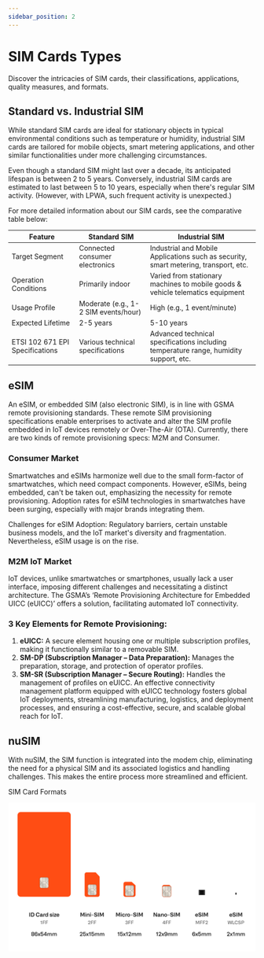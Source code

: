 ```yaml
---
sidebar_position: 2
---
```


# SIM Cards Types

Discover the intricacies of SIM cards, their classifications, applications, quality measures, and formats.

## Standard vs. Industrial SIM

While standard SIM cards are ideal for stationary objects in typical environmental conditions such as temperature or humidity, industrial SIM cards are tailored for mobile objects, smart metering applications, and other similar functionalities under more challenging circumstances.

Even though a standard SIM might last over a decade, its anticipated lifespan is between 2 to 5 years. Conversely, industrial SIM cards are estimated to last between 5 to 10 years, especially when there's regular SIM activity. (However, with LPWA, such frequent activity is unexpected.)

For more detailed information about our SIM cards, see the comparative table below:

| Feature     | Standard SIM |  Industrial SIM  |
| ----------- | ----------- |  ----------- |
| Target Segment     |  Connected consumer electronics      |   Industrial and Mobile Applications such as security, smart metering, transport, etc.      |
| Operation Conditions      |   Primarily indoor     |   Varied from stationary machines to mobile goods & vehicle telematics equipment      |
| Usage Profile     |   Moderate (e.g., 1-2 SIM events/hour)     |  High (e.g., 1 event/minute)       |
| Expected Lifetime    |   2-5 years     |   5-10 years      |
| ETSI 102 671 EPI Specifications     |   Various technical specifications     |  Advanced technical specifications including temperature range, humidity support, etc.       |


## eSIM

An eSIM, or embedded SIM (also electronic SIM), is in line with GSMA remote provisioning standards. These remote SIM provisioning specifications enable enterprises to activate and alter the SIM profile embedded in IoT devices remotely or Over-The-Air (OTA). Currently, there are two kinds of remote provisioning specs: M2M and Consumer.

### Consumer Market

Smartwatches and eSIMs harmonize well due to the small form-factor of smartwatches, which need compact components. However, eSIMs, being embedded, can't be taken out, emphasizing the necessity for remote provisioning. Adoption rates for eSIM technologies in smartwatches have been surging, especially with major brands integrating them.

Challenges for eSIM Adoption: Regulatory barriers, certain unstable business models, and the IoT market's diversity and fragmentation. Nevertheless, eSIM usage is on the rise.

### M2M IoT Market

IoT devices, unlike smartwatches or smartphones, usually lack a user interface, imposing different challenges and necessitating a distinct architecture. The GSMA’s ‘Remote Provisioning Architecture for Embedded UICC (eUICC)’ offers a solution, facilitating automated IoT connectivity.

### 3 Key Elements for Remote Provisioning:

1. **eUICC:** A secure element housing one or multiple subscription profiles, making it functionally similar to a removable SIM.
2. **SM-DP (Subscription Manager – Data Preparation):** Manages the preparation, storage, and protection of operator profiles.
3. **SM-SR (Subscription Manager – Secure Routing):** Handles the management of profiles on eUICC.
An effective connectivity management platform equipped with eUICC technology fosters global IoT deployments, streamlining manufacturing, logistics, and deployment processes, and ensuring a cost-effective, secure, and scalable global reach for IoT.

## nuSIM

With nuSIM, the SIM function is integrated into the modem chip, eliminating the need for a physical SIM and its associated logistics and handling challenges. This makes the entire process more streamlined and efficient.

SIM Card Formats

![Simple](sims.png)
